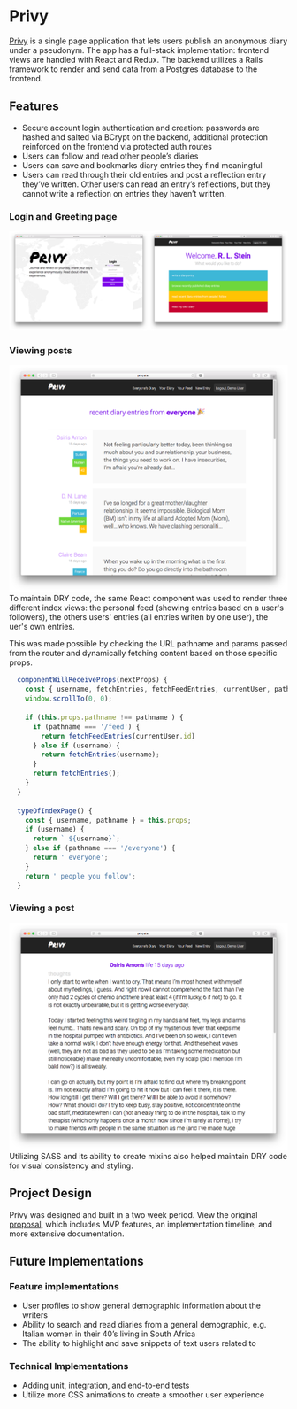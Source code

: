 # Privy 
[Privy][live-link] is a single page application that lets users publish an anonymous diary under a pseudonym.  The app has a full-stack implementation: frontend views are handled with React and Redux. The backend utilizes a Rails framework to render and send data from a Postgres database to the frontend.


## Features
  * Secure account login authentication and creation: passwords are hashed and salted via BCrypt on the backend, additional protection reinforced on the frontend via protected auth routes
  * Users can follow and read other people’s diaries
  * Users can save and bookmarks diary entries they find meaningful
  * Users can read through their old entries and post a reflection entry they’ve written. Other users can read an entry’s reflections, but they cannot write a reflection on entries they haven’t written. 

 ### Login and Greeting page
  ![Privy login and greeting page](docs/images/privy-previews.png)

 ### Viewing posts
  ![Privy entry index](docs/images/privy.png)
To maintain DRY code, the same React component was used to render three different index views: the personal feed (showing entries based on a user's followers), the others users' entries (all entries writen by one user), the uer's own entries.

This was made possible by checking the URL pathname and params passed from the router and dynamically fetching content based on those specific props. 
```js
  componentWillReceiveProps(nextProps) {
    const { username, fetchEntries, fetchFeedEntries, currentUser, pathname } = nextProps;
    window.scrollTo(0, 0);

    if (this.props.pathname !== pathname ) {
      if (pathname === '/feed') {
        return fetchFeedEntries(currentUser.id) 
      } else if (username) {
        return fetchEntries(username);
      }
      return fetchEntries();
    }
  }

  typeOfIndexPage() {
    const { username, pathname } = this.props; 
    if (username) {
      return ` ${username}`;
    } else if (pathname === '/everyone') {
      return ' everyone';
    } 
    return ' people you follow';
  }
``` 

 ### Viewing a post
  ![Privy entry edit form](docs/images/privy-entry-show.png)
Utilizing SASS and its ability to create mixins also helped maintain DRY code for visual consistency and styling.  

## Project Design
Privy was designed and built in a two week period. View the original [proposal][dev-readme], which includes MVP features, an implementation timeline, and more extensive documentation.

## Future Implementations
### Feature implementations
  * User profiles to show general demographic information about the writers
  * Ability to search and read diaries from a general demographic, e.g. Italian women in their 40’s living in South Africa
  * The ability to highlight and save snippets of text users related to

### Technical Implementations
  * Adding unit, integration, and end-to-end tests
  * Utilize more CSS animations to create a smoother user experience

  [live-link]: https://privy-journal.herokuapp.com
  [dev-readme]: docs/README.md